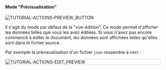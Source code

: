 #### Mode "Prévisualisation"

<div>
  <img
    alt="TUTORIAL-ACTIONS-PREVIEW_BUTTON"
    src="https://raw.githubusercontent.com/multi-coop/datami-documentation-content/main/images/tutorial/view-btn_preview.png"
    />
</div>

Il s'agit du mode par défaut de la "vue-édition". Ce mode permet d'afficher les données telles que vous les avez éditées. Si vous n'avez pas encore commencé à éditer le document, les données sont affichées telles qu'elles sont dans le fichier source. 

Par exemple la prévisualisation d'un fichier `json` ressemble à ceci :

<div style="border: thin solid lightgrey;">
  <img 
    alt="TUTORIAL-ACTIONS-EDIT_PREVIEW"
    src="https://raw.githubusercontent.com/multi-coop/datami-documentation-content/main/images/tutorial/edition-preview-json.png"
    />
</div>
